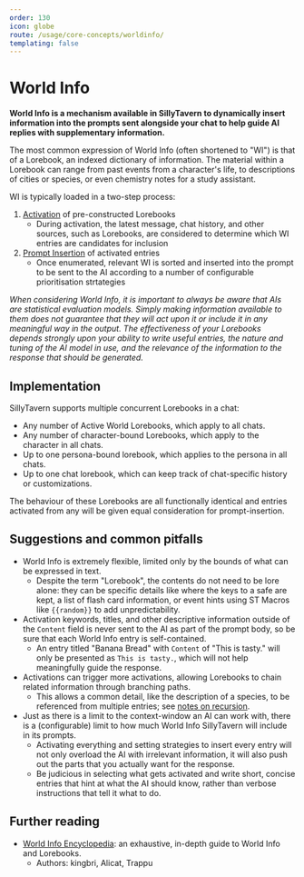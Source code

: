 ```yaml
---
order: 130
icon: globe
route: /usage/core-concepts/worldinfo/
templating: false
---
```


# World Info

**World Info is a mechanism available in SillyTavern to dynamically insert information into the prompts sent alongside your chat to help guide AI replies with supplementary information.**

The most common expression of World Info (often shortened to "WI") is that of a Lorebook, an indexed dictionary of information. The material within a Lorebook can range from past events from a character's life, to descriptions of cities or species, or even chemistry notes for a study assistant.

WI is typically loaded in a two-step process:
1. [Activation](./structure.md) of pre-constructed Lorebooks
   - During activation, the latest message, chat history, and other sources, such as Lorebooks, are considered to determine which WI entries are candidates for inclusion
1. [Prompt Insertion](./insertion.md) of activated entries
   - Once enumerated, relevant WI is sorted and inserted into the prompt to be sent to the AI according to a number of configurable prioritisation strtategies

*When considering World Info, it is important to always be aware that AIs are statistical evaluation models. Simply making information available to them does not guarantee that they will act upon it or include it in any meaningful way in the output. The effectiveness of your Lorebooks depends strongly upon your ability to write useful entries, the nature and tuning of the AI model in use, and the relevance of the information to the response that should be generated.*

## Implementation

SillyTavern supports multiple concurrent Lorebooks in a chat:

* Any number of Active World Lorebooks, which apply to all chats.
* Any number of character-bound Lorebooks, which apply to the character in all chats.
* Up to one persona-bound lorebook, which applies to the persona in all chats.
* Up to one chat lorebook, which can keep track of chat-specific history or customizations.

The behaviour of these Lorebooks are all functionally identical and entries activated from any will be given equal consideration for prompt-insertion.

## Suggestions and common pitfalls

* World Info is extremely flexible, limited only by the bounds of what can be expressed in text.
  * Despite the term "Lorebook", the contents do not need to be lore alone: they can be specific details like where the keys to a safe are kept, a list of flash card information, or event hints using ST Macros like `{{random}}` to add unpredictability.
* Activation keywords, titles, and other descriptive information outside of the `Content` field is never sent to the AI as part of the prompt body, so be sure that each World Info entry is self-contained.
  * An entry titled "Banana Bread" with `Content` of "This is tasty." will only be presented as `This is tasty.`, which will not help meaningfully guide the response.
* Activations can trigger more activations, allowing Lorebooks to chain related information through branching paths.
  * This allows a common detail, like the description of a species, to be referenced from multiple entries; see [notes on recursion](./structure.md#recursive-scanning).
* Just as there is a limit to the context-window an AI can work with, there is a (configurable) limit to how much World Info SillyTavern will include in its prompts.
  * Activating everything and setting strategies to insert every entry will not only overload the AI with irrelevant information, it will also push out the parts that you actually want for the response.
  * Be judicious in selecting what gets activated and write short, concise entries that hint at what the AI should know, rather than verbose instructions that tell it what to do.

## Further reading

* [World Info Encyclopedia](https://rentry.co/world-info-encyclopedia): an exhaustive, in-depth guide to World Info and Lorebooks.
  - Authors: kingbri, Alicat, Trappu
